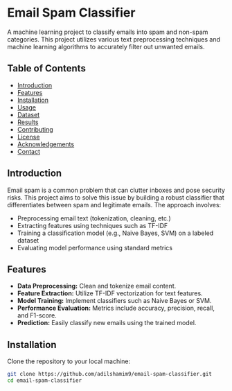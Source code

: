 # Email Spam Classifier

A machine learning project to classify emails into spam and non-spam categories. This project utilizes various text preprocessing techniques and machine learning algorithms to accurately filter out unwanted emails.

## Table of Contents
- [Introduction](#introduction)
- [Features](#features)
- [Installation](#installation)
- [Usage](#usage)
- [Dataset](#dataset)
- [Results](#results)
- [Contributing](#contributing)
- [License](#license)
- [Acknowledgements](#acknowledgements)
- [Contact](#contact)

## Introduction
Email spam is a common problem that can clutter inboxes and pose security risks. This project aims to solve this issue by building a robust classifier that differentiates between spam and legitimate emails. The approach involves:
- Preprocessing email text (tokenization, cleaning, etc.)
- Extracting features using techniques such as TF-IDF
- Training a classification model (e.g., Naive Bayes, SVM) on a labeled dataset
- Evaluating model performance using standard metrics

## Features
- **Data Preprocessing:** Clean and tokenize email content.
- **Feature Extraction:** Utilize TF-IDF vectorization for text features.
- **Model Training:** Implement classifiers such as Naive Bayes or SVM.
- **Performance Evaluation:** Metrics include accuracy, precision, recall, and F1-score.
- **Prediction:** Easily classify new emails using the trained model.

## Installation
Clone the repository to your local machine:
```bash
git clone https://github.com/adilshamim9/email-spam-classifier.git
cd email-spam-classifier
